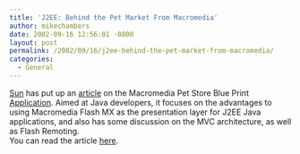 ```yaml
---
title: 'J2EE: Behind the Pet Market From Macromedia'
author: mikechambers
date: 2002-09-16 12:56:01 -0800
layout: post
permalink: /2002/09/16/j2ee-behind-the-pet-market-from-macromedia/
categories:
  - General
---
```



[Sun][1] has put up an [article][2] on the Macromedia Pet Store Blue Print [Application][3]. Aimed at Java developers, it focuses on the advantages to using Macromedia Flash MX as the presentation layer for J2EE Java applications, and also has some discussion on the MVC architecture, as well as Flash Remoting.  
You can read the article [here][2].

 [1]: http://java.sun.com
 [2]: http://java.sun.com/features/2002/09/pet_mark_2.0.html
 [3]: http://www.macromedia.com/desdev/mx/blueprint/